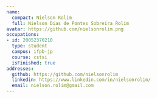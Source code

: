 ```yaml
---
name:
  compact: Nielson Rolim
  full: Nielson Dias de Pontes Sobreira Rolim
avatar: https://github.com/nielsonrolim.png
occupations:
- id: 20052370210
  type: student
  campus: ifpb-jp
  course: cstsi
  isFinished: true
addresses:
  github: https://github.com/nielsonrolim
  linkedin: https://www.linkedin.com/in/nielsonrolim/
  email: nielson.rolim@gmail.com
---
```

